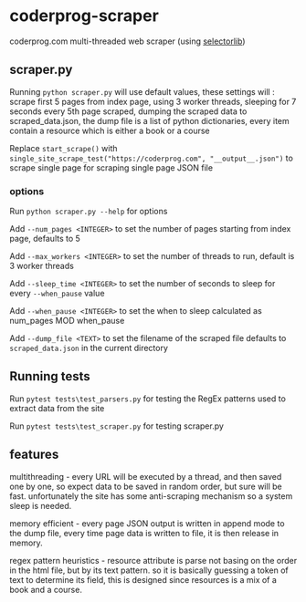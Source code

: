 # coderprog-scraper

coderprog.com multi-threaded web scraper (using [selectorlib](https://pypi.org/project/selectorlib/))


## scraper.py

Running  `python scraper.py` will use default values, these settings will : scrape first 5 pages from index page, using 3 worker threads, sleeping for 7 seconds every 5th page scraped, dumping the scraped data to scraped_data.json, the dump file is a list of python dictionaries, every item contain a resource which is either a book or a course

Replace `start_scrape()` with  `single_site_scrape_test("https://coderprog.com", "__output__.json")` to scrape single page for scraping single page JSON file


### options
Run `python scraper.py --help` for options

Add `--num_pages <INTEGER>` to set the number of pages starting from index page, defaults to 5

Add `--max_workers <INTEGER>` to set the number of threads to run, default is 3 worker threads

Add `--sleep_time <INTEGER>` to set the number of seconds to sleep for every `--when_pause` value

Add `--when_pause <INTEGER>` to set the when to sleep calculated as num_pages MOD when_pause

Add `--dump_file <TEXT>` to set the filename of the scraped file defaults to `scraped_data.json` in the current directory

## Running tests

Run `pytest tests\test_parsers.py` for testing the RegEx patterns used to extract data from the site

Run `pytest tests\test_scraper.py` for testing scraper.py

## features

multithreading - every URL will be executed by a thread, and then saved one by one, so expect data to be saved in random order, but sure will be fast. unfortunately the site has some anti-scraping mechanism so a system sleep is needed. 

memory efficient - every page JSON output is written in append mode to the dump file, every time page data is written to file, it is then release in memory. 

regex pattern heuristics - resource attribute is parse not basing on the order in the html file, but by its text pattern. so it is basically guessing a token of text to determine its field, this is designed since resources is a mix of a book and a course. 

